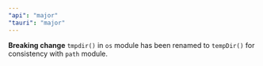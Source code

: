 ```yaml
---
"api": "major"
"tauri": "major"
---
```


**Breaking change** `tmpdir()` in `os` module has been renamed to `tempDir()` for consistency with `path` module.

